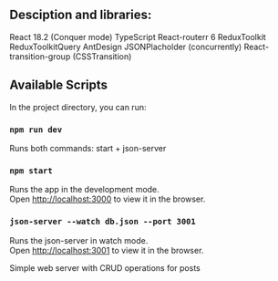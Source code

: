 ## Desciption and libraries:

React 18.2 (Conquer mode)
TypeScript
React-routerr 6
ReduxToolkit
ReduxToolkitQuery
AntDesign
JSONPlacholder (concurrently)
React-transition-group (CSSTransition)

## Available Scripts

In the project directory, you can run:

### `npm run dev`

Runs both commands: start + json-server

### `npm start`

Runs the app in the development mode.\
Open [http://localhost:3000](http://localhost:3000) to view it in the browser.

### `json-server --watch db.json --port 3001`

Runs the json-server in watch mode.\
Open [http://localhost:3001](http://localhost:3001) to view it in the browser.

Simple web server with CRUD operations for posts
